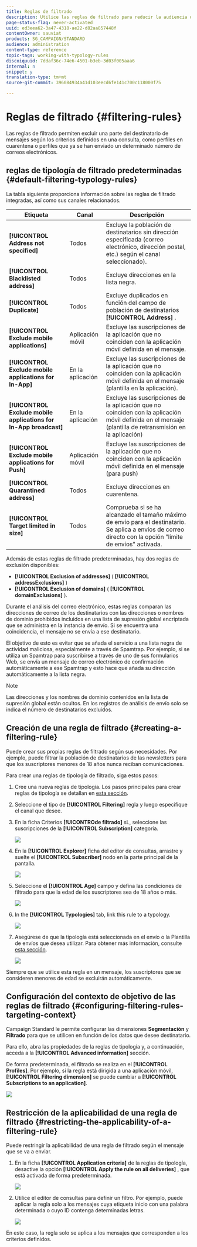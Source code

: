 ```yaml
---
title: Reglas de filtrado
description: Utilice las reglas de filtrado para reducir la audiencia de los mensajes.
page-status-flag: never-activated
uuid: ed3eea62-3a47-4318-ae22-d82aa857448f
contentOwner: sauviat
products: SG_CAMPAIGN/STANDARD
audience: administration
content-type: reference
topic-tags: working-with-typology-rules
discoiquuid: 7ddaf36c-74e6-4501-b3eb-3d03f005aaa6
internal: n
snippet: y
translation-type: tm+mt
source-git-commit: 396084934a41d103eecd6fe141c700c118000f75

---
```



# Reglas de filtrado {#filtering-rules}

Las reglas de filtrado permiten excluir una parte del destinatario de mensajes según los criterios definidos en una consulta, como perfiles en cuarentena o perfiles que ya se han enviado un determinado número de correos electrónicos.

## reglas de tipología de filtrado predeterminadas {#default-filtering-typology-rules}

La tabla siguiente proporciona información sobre las reglas de filtrado integradas, así como sus canales relacionados.

| Etiqueta | Canal | Descripción |
---------|----------|---------
| **[!UICONTROL Address not specified]** | Todos | Excluye la población de destinatarios sin dirección especificada (correo electrónico, dirección postal, etc.) según el canal seleccionado). |
| **[!UICONTROL Blacklisted address]** | Todos | Excluye direcciones en la lista negra. |
| **[!UICONTROL Duplicate]** | Todos | Excluye duplicados en función del campo de población de destinatarios **[!UICONTROL Address]** . |
| **[!UICONTROL Exclude mobile applications]** | Aplicación móvil | Excluye las suscripciones de la aplicación que no coinciden con la aplicación móvil definida en el mensaje. |
| **[!UICONTROL Exclude mobile applications for In-App]** | En la aplicación | Excluye las suscripciones de la aplicación que no coinciden con la aplicación móvil definida en el mensaje (plantilla en la aplicación). |
| **[!UICONTROL Exclude mobile applications for In-App broadcast]** | En la aplicación | Excluye las suscripciones de la aplicación que no coinciden con la aplicación móvil definida en el mensaje (plantilla de retransmisión en la aplicación) |
| **[!UICONTROL Exclude mobile applications for Push]** | Aplicación móvil | Excluye las suscripciones de la aplicación que no coinciden con la aplicación móvil definida en el mensaje (para push) |
| **[!UICONTROL Quarantined address]** | Todos | Excluye direcciones en cuarentena. |
| **[!UICONTROL Target limited in size]** | Todos | Comprueba si se ha alcanzado el tamaño máximo de envío para el destinatario. Se aplica a envíos de correo directo con la opción &quot;límite de envíos&quot; activada. |

Además de estas reglas de filtrado predeterminadas, hay dos reglas de exclusión disponibles:

* **[!UICONTROL Exclusion of addresses]** ( **[!UICONTROL addressExclusions]** )
* **[!UICONTROL Exclusion of domains]** ( **[!UICONTROL domainExclusions]** ).

Durante el análisis del correo electrónico, estas reglas comparan las direcciones de correo de los destinatarios con las direcciones o nombres de dominio prohibidos incluidos en una lista de supresión global encriptada que se administra en la instancia de envío. Si se encuentra una coincidencia, el mensaje no se envía a ese destinatario.

El objetivo de esto es evitar que se añada el servicio a una lista negra de actividad maliciosa, especialmente a través de Spamtrap. Por ejemplo, si se utiliza un Spamtrap para suscribirse a través de uno de sus formularios Web, se envía un mensaje de correo electrónico de confirmación automáticamente a ese Spamtrap y esto hace que añada su dirección automáticamente a la lista negra.

>[!NOTE]
>
>Las direcciones y los nombres de dominio contenidos en la lista de supresión global están ocultos. En los registros de análisis de envío solo se indica el número de destinatarios excluidos.

## Creación de una regla de filtrado {#creating-a-filtering-rule}

Puede crear sus propias reglas de filtrado según sus necesidades. Por ejemplo, puede filtrar la población de destinatarios de las newsletters para que los suscriptores menores de 18 años nunca reciban comunicaciones.

Para crear una reglas de tipología de filtrado, siga estos pasos:

1. Cree una nueva reglas de tipología. Los pasos principales para crear reglas de tipología se detallan en [esta sección](../../sending/using/managing-typology-rules.md).

1. Seleccione el tipo de **[!UICONTROL Filtering]** regla y luego especifique el canal que desee.

1. En la ficha Criterios **[!UICONTROde filtrado]** sL, seleccione las suscripciones de la **[!UICONTROL Subscription]** categoría.

   ![](assets/typology_create-rule-subscription.png)

1. En la **[!UICONTROL Explorer]** ficha del editor de consultas, arrastre y suelte el **[!UICONTROL Subscriber]** nodo en la parte principal de la pantalla.

   ![](assets/typology_create-rule-subscriber.png)

1. Seleccione el **[!UICONTROL Age]** campo y defina las condiciones de filtrado para que la edad de los suscriptores sea de 18 años o más.

   ![](assets/typology_create-rule-age.png)

1. In the **[!UICONTROL Typologies]** tab, link this rule to a typology.

   ![](assets/typology_create-rule-typology.png)

1. Asegúrese de que la tipología está seleccionada en el envío o la Plantilla de envíos que desea utilizar. Para obtener más información, consulte [esta sección](../../sending/using/managing-typologies.md#applying-typologies-to-messages).

   ![](assets/typology_template.png)

Siempre que se utilice esta regla en un mensaje, los suscriptores que se consideren menores de edad se excluirán automáticamente.

## Configuración del contexto de objetivo de las reglas de filtrado {#configuring-filtering-rules-targeting-context}

Campaign Standard le permite configurar las dimensiones **Segmentación** y **Filtrado** para que se utilicen en función de los datos que desee destinatario.

Para ello, abra las propiedades de la reglas de tipología y, a continuación, acceda a la **[!UICONTROL Advanced information]** sección.

De forma predeterminada, el filtrado se realiza en el **[!UICONTROL Profiles]**. Por ejemplo, si la regla está dirigida a una aplicación móvil, **[!UICONTROL Filtering dimension]** se puede cambiar a **[!UICONTROL Subscriptions to an application]**.

![](assets/typology_rule-order_2.png)

## Restricción de la aplicabilidad de una regla de filtrado {#restricting-the-applicability-of-a-filtering-rule}

Puede restringir la aplicabilidad de una regla de filtrado según el mensaje que se va a enviar.

1. En la ficha **[!UICONTROL Application criteria]** de la reglas de tipología, desactive la opción **[!UICONTROL Apply the rule on all deliveries]** , que está activada de forma predeterminada.

   ![](assets/typology_limit.png)

1. Utilice el editor de consultas para definir un filtro. Por ejemplo, puede aplicar la regla solo a los mensajes cuya etiqueta inicio con una palabra determinada o cuyo ID contenga determinadas letras.

   ![](assets/typology_limit-rule.png)

En este caso, la regla solo se aplica a los mensajes que corresponden a los criterios definidos.
